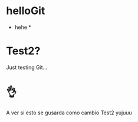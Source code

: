 # helloGit
* hehe *

# Test2?
Just testing Git...
# 👌

A ver si esto se gusarda como cambio
Test2
yujuuu
